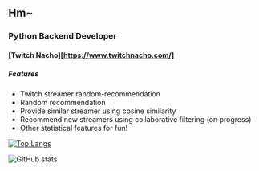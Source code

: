 ## Hm~

### Python Backend Developer

#### [Twitch Nacho][https://www.twitchnacho.com/]
##### Features

- Twitch streamer random-recommendation
- Random recommendation
- Provide similar streamer using cosine similarity
- Recommend new streamers using collaborative filtering (on progress)
- Other statistical features for fun!



[![Top Langs](https://github-readme-stats.vercel.app/api/top-langs/?username=helloracoon&count_private=true)](https://github.com/anuraghazra/github-readme-stats)


![GitHub stats](https://github-readme-stats.vercel.app/api?username=helloracoon&count_private=true)


<!--
**helloracoon/helloracoon** is a ✨ _special_ ✨ repository because its `README.md` (this file) appears on your GitHub profile.

Here are some ideas to get you started:

- 🔭 I’m currently working on ...
- 🌱 I’m currently learning ...
- 👯 I’m looking to collaborate on ...
- 🤔 I’m looking for help with ...
- 💬 Ask me about ...
- 📫 How to reach me: ...
- 😄 Pronouns: ...
- ⚡ Fun fact: ...
-->
